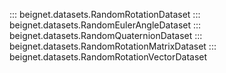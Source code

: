 ::: beignet.datasets.RandomRotationDataset
::: beignet.datasets.RandomEulerAngleDataset
::: beignet.datasets.RandomQuaternionDataset
::: beignet.datasets.RandomRotationMatrixDataset
::: beignet.datasets.RandomRotationVectorDataset
